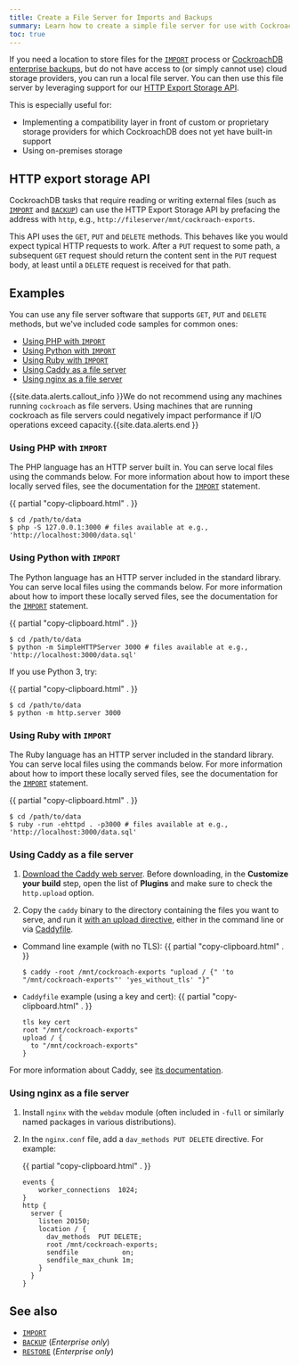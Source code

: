 ```yaml
---
title: Create a File Server for Imports and Backups
summary: Learn how to create a simple file server for use with CockroachDB IMPORT and BACKUP
toc: true
---
```


If you need a location to store files for the [`IMPORT`](import.html) process or [CockroachDB enterprise backups](backup.html), but do not have access to (or simply cannot use) cloud storage providers, you can run a local file server. You can then use this file server by leveraging support for our [HTTP Export Storage API](#http-export-storage-api).

This is especially useful for:

- Implementing a compatibility layer in front of custom or proprietary storage providers for which CockroachDB does not yet have built-in support
- Using on-premises storage

## HTTP export storage API

CockroachDB tasks that require reading or writing external files (such as [`IMPORT`](import.html) and [`BACKUP`](backup.html)) can use the HTTP Export Storage API by prefacing the address with `http`, e.g., `http://fileserver/mnt/cockroach-exports`.

This API uses the `GET`, `PUT` and `DELETE` methods. This behaves like you would expect typical HTTP requests to work. After a `PUT` request to some path, a subsequent `GET` request should return the content sent in the `PUT` request body, at least until a `DELETE` request is received for that path.

## Examples

You can use any file server software that supports `GET`, `PUT` and `DELETE` methods, but we've included code samples for common ones:

- [Using PHP with `IMPORT`](#using-php-with-import)
- [Using Python with `IMPORT`](#using-python-with-import)
- [Using Ruby with `IMPORT`](#using-ruby-with-import)
- [Using Caddy as a file server](#using-caddy-as-a-file-server)
- [Using nginx as a file server](#using-nginx-as-a-file-server)

{{site.data.alerts.callout_info }}We do not recommend using any machines running <code>cockroach</code> as file servers. Using machines that are running cockroach as file servers could negatively impact performance if I/O operations exceed capacity.{{site.data.alerts.end }}

### Using PHP with `IMPORT`

The PHP language has an HTTP server built in.  You can serve local files using the commands below.  For more information about how to import these locally served files, see the documentation for the [`IMPORT`][import] statement.

{{ partial "copy-clipboard.html" . }}
~~~ shell
$ cd /path/to/data
$ php -S 127.0.0.1:3000 # files available at e.g., 'http://localhost:3000/data.sql'
~~~

### Using Python with `IMPORT`

The Python language has an HTTP server included in the standard library.  You can serve local files using the commands below.  For more information about how to import these locally served files, see the documentation for the [`IMPORT`][import] statement.

{{ partial "copy-clipboard.html" . }}
~~~ shell
$ cd /path/to/data
$ python -m SimpleHTTPServer 3000 # files available at e.g., 'http://localhost:3000/data.sql'
~~~

If you use Python 3, try:

{{ partial "copy-clipboard.html" . }}
~~~ shell
$ cd /path/to/data
$ python -m http.server 3000
~~~

### Using Ruby with `IMPORT`

The Ruby language has an HTTP server included in the standard library.  You can serve local files using the commands below.  For more information about how to import these locally served files, see the documentation for the [`IMPORT`][import] statement.

{{ partial "copy-clipboard.html" . }}
~~~ shell
$ cd /path/to/data
$ ruby -run -ehttpd . -p3000 # files available at e.g., 'http://localhost:3000/data.sql'
~~~

### Using Caddy as a file server

1. [Download the Caddy web server](https://caddyserver.com/download).  Before downloading, in the **Customize your build** step, open the list of **Plugins** and make sure to check the `http.upload` option.

2. Copy the `caddy` binary to the directory containing the files you want to serve, and run it [with an upload directive](https://caddyserver.com/docs/http.upload), either in the command line or via [Caddyfile](https://caddyserver.com/docs/caddyfile).

- Command line example (with no TLS):
    {{ partial "copy-clipboard.html" . }}
    ~~~ shell
    $ caddy -root /mnt/cockroach-exports "upload / {" 'to "/mnt/cockroach-exports"' 'yes_without_tls' "}"
    ~~~
- `Caddyfile` example (using a key and cert):
    {{ partial "copy-clipboard.html" . }}
    ~~~ shell
    tls key cert
    root "/mnt/cockroach-exports"
    upload / {
      to "/mnt/cockroach-exports"
    }
    ~~~

For more information about Caddy, see [its documentation](https://caddyserver.com/docs).

### Using nginx as a file server

1. Install `nginx` with the `webdav` module (often included in `-full` or similarly named packages in various distributions).

2. In the `nginx.conf` file, add a `dav_methods PUT DELETE` directive. For example:

    {{ partial "copy-clipboard.html" . }}
    ~~~ nginx
    events {
        worker_connections  1024;
    }
    http {
      server {
        listen 20150;
        location / {
          dav_methods  PUT DELETE;
          root /mnt/cockroach-exports;
          sendfile           on;
          sendfile_max_chunk 1m;
        }
      }
    }
    ~~~

## See also

- [`IMPORT`][import]
- [`BACKUP`](backup.html) (*Enterprise only*)
- [`RESTORE`](restore.html) (*Enterprise only*)

<!-- Reference Links -->

[import]: import.html

